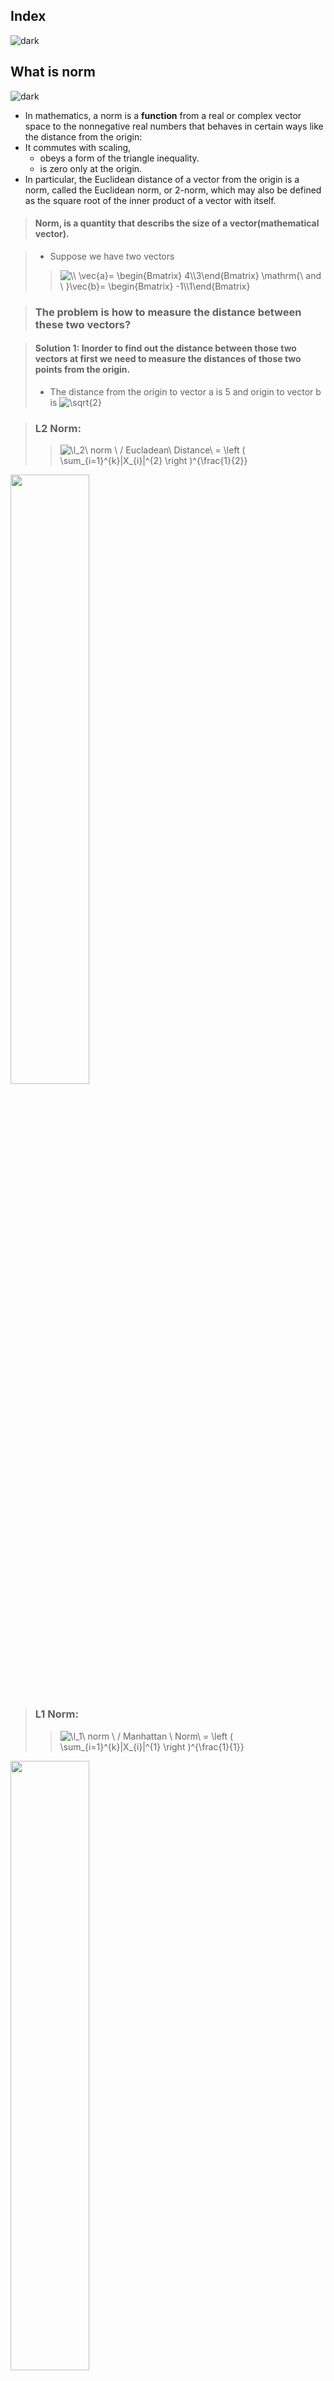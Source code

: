 ## Index
![dark](https://user-images.githubusercontent.com/12748752/132402918-976c6cc7-cc94-4267-9513-b3937504eb63.png)


## What is norm
![dark](https://user-images.githubusercontent.com/12748752/132402918-976c6cc7-cc94-4267-9513-b3937504eb63.png)
* In mathematics, a norm is a **function** from a real or complex vector space to the nonnegative real numbers that behaves in certain ways like the distance from the origin: 
* It commutes with scaling, 
   * obeys a form of the triangle inequality.
   * is zero only at the origin.
* In particular, the Euclidean distance of a vector from the origin is a norm, called the Euclidean norm, or 2-norm, which may also be defined as the square root of the inner product of a vector with itself.

> #### Norm, is a quantity that describs the size of a vector(mathematical vector).

> * Suppose we have two vectors
>>  <img src="https://latex.codecogs.com/svg.image?\\&space;\vec{a}=&space;\begin{Bmatrix}&space;4\\3\end{Bmatrix}&space;\mathrm{\&space;and&space;\&space;}\vec{b}=&space;\begin{Bmatrix}&space;-1\\1\end{Bmatrix}&space;" title="\\ \vec{a}= \begin{Bmatrix} 4\\3\end{Bmatrix} \mathrm{\ and \ }\vec{b}= \begin{Bmatrix} -1\\1\end{Bmatrix} " />

> ### The problem is how to measure the distance between these two vectors?

> #### Solution 1: Inorder to find out the distance between those two vectors at first we need to measure the distances of those two points from the origin.
> * The distance from the origin to vector a is 5 and origin to vector b is <img src="https://latex.codecogs.com/svg.image?\sqrt{2}" title="\sqrt{2}" />

> ### L2 Norm:
>> <img src="https://latex.codecogs.com/svg.image?\l_2\&space;norm&space;\&space;/&space;Eucladean\&space;Distance\&space;=&space;\left&space;(&space;\sum_{i=1}^{k}|X_{i}|^{2}&space;\right&space;)^{\frac{1}{2}}&space;" title="\l_2\ norm \ / Eucladean\ Distance\ = \left ( \sum_{i=1}^{k}|X_{i}|^{2} \right )^{\frac{1}{2}} " />

<img src="https://user-images.githubusercontent.com/12748752/141727741-6d7f2d7b-5ee2-4a0b-8fe1-d004be7b65ee.png" width=50%/>

> ### L1 Norm:
>> <img src="https://latex.codecogs.com/svg.image?\l_1\&space;norm&space;\&space;/&space;Manhattan&space;\&space;Norm\&space;=&space;\left&space;(&space;\sum_{i=1}^{k}|X_{i}|^{1}&space;\right&space;)^{\frac{1}{1}}" title="\l_1\ norm \ / Manhattan \ Norm\ = \left ( \sum_{i=1}^{k}|X_{i}|^{1} \right )^{\frac{1}{1}}" />
<img src="https://user-images.githubusercontent.com/12748752/141729610-5eaf179c-a9b3-43c1-9ba6-b06cb528e566.png" width=50%/>

> ### Generalizing Norm:
> * l_n norm is the nth root of the summetion of all components to their powers. 
>> <img src="https://latex.codecogs.com/svg.image?\l_n\&space;norm&space;\&space;/&space;Generalized\&space;Norm\&space;=&space;\left&space;(&space;\sum_{i=1}^{k}|X_{i}|^{n}&space;\right&space;)^{\frac{1}{n}}" title="\l_n\ norm \ / Generalized\ Norm\ = \left ( \sum_{i=1}^{k}|X_{i}|^{n} \right )^{\frac{1}{n}}" />

### Usesage of Norm
![dark](https://user-images.githubusercontent.com/12748752/132402918-976c6cc7-cc94-4267-9513-b3937504eb63.png)

> ### Mean Squared Error 

>> <img src="https://latex.codecogs.com/svg.image?\frac{1}{m}&space;\sum_{i=1}^{m}(Y_i-\hat{Y_i})^2" title="\frac{1}{m} \sum_{i=1}^{m}(Y_i-\hat{Y_i})^2" />
>
> * Can be written as-
>> <img src="https://latex.codecogs.com/svg.image?\frac{1}{m}&space;[\l_2\&space;norm(Y_i-\hat{Y_i})]^2" title="\frac{1}{m} [\l_2\ norm(Y_i-\hat{Y_i})]^2" />


---

> ### Regularization where we put Constraint on weights

> #### Ridge Regression Constraint
>> <img src="https://latex.codecogs.com/svg.image?\sum_{i=1}^{k}w_i^2&space;\&space;\leq\&space;\sqrt{r}" title="\sum_{i=1}^{k}w_i^2 \ \leq\ \sqrt{r}" />
> * Can be written as
>> <img src="https://latex.codecogs.com/svg.image?\l_2&space;\&space;norm&space;(w)&space;\&space;\leq\&space;\sqrt{r}" title="\l_2 \ norm (w) \ \leq\ \sqrt{r}" />


> #### Lasso Regression
>> <img src="https://latex.codecogs.com/svg.image?\sum_{i=1}^{k}|w_i|\&space;\leq\&space;r" title="\sum_{i=1}^{k}|w_i|\ \leq\ r" />
> * Can be written as
>> <img src="https://latex.codecogs.com/svg.image?\l_1&space;\&space;norm(w)\&space;\leq\&space;r" title="\l_1 \ norm(w)\ \leq\ r" />

## References
![dark](https://user-images.githubusercontent.com/12748752/132402918-976c6cc7-cc94-4267-9513-b3937504eb63.png)

* [YouTube](https://www.youtube.com/watch?v=FiSy6zWDfiA)
